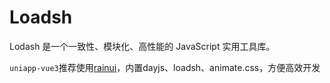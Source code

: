 # Loadsh

  Lodash 是一个一致性、模块化、高性能的 JavaScript 实用工具库。

`uniapp-vue3`推荐使用[rainui](https://ext.dcloud.net.cn/plugin?id=19701)，内置dayjs、loadsh、animate.css，方便高效开发